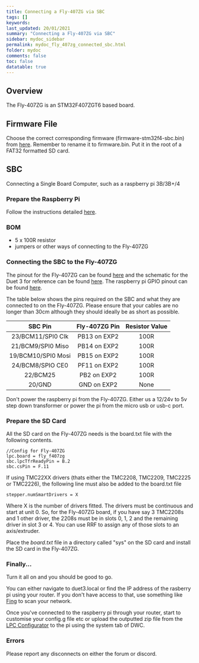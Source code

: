 ```yaml
---
title: Connecting a Fly-407ZG via SBC
tags: []
keywords: 
last_updated: 20/01/2021
summary: "Connecting a Fly-407ZG via SBC"
sidebar: mydoc_sidebar
permalink: mydoc_fly_407zg_connected_sbc.html
folder: mydoc
comments: false
toc: false
datatable: true
---
```


## Overview

The Fly-407ZG is an STM32F407ZGT6 based board.

## Firmware File

Choose the correct corresponding firmware (firmware-stm32f4-sbc.bin) from [here](https://github.com/gloomyandy/RepRapFirmware/releases). Remember to rename it to firmware.bin. Put it in the root of a FAT32 formatted SD card.

## SBC

Connecting a Single Board Computer, such as a raspberry pi 3B/3B+/4

### Prepare the Raspberry Pi

Follow the instructions detailed [here](mydoc_stm32_sbc.html).

### BOM

* 5 x 100R resistor
* jumpers or other ways of connecting to the Fly-407ZG

### Connecting the SBC to the Fly-407ZG

The pinout for the Fly-407ZG can be found [here](https://github.com/FLYmaker/FLYF407ZG/blob/master/picture/Pin%20diagram.png) and the schematic for the Duet 3 for reference can be found [here](https://github.com/Duet3D/Duet3-Mainboard-6HC/blob/master/Duet3_Mainboard_v1.0/Duet3_MB_schematic_v1.0.pdf). The raspberry pi GPIO pinout can be found [here](https://www.google.com/search?q=raspberry+pi+gpio+pinout&rlz=1C1CHBD_en-GBGB889GB889&sxsrf=ALeKk01CVlA8N_CGAQqQGp-7_N3pXiV0LA:1586203613303&source=lnms&tbm=isch&sa=X&ved=2ahUKEwid56X3zNToAhXSURUIHX3IAnkQ_AUoAXoECA0QAw&biw=1920&bih=937). 

The table below shows the pins required on the SBC and what they are connected to on the Fly-407ZG. Please ensure that your cables are no longer than 30cm although they should ideally be as short as possible. 

<div class="datatable-begin"></div>

| SBC Pin       | Fly-407ZG Pin       | Resistor Value  |
| :-------------: |:-------------:| :---------------:|
| 23/BCM11/SPI0 Clk           | PB13 on EXP2          | 100R            |
| 21/BCM9/SPI0 Miso    | PB14 on EXP2         | 100R           |
| 19/BCM10/SPI0 Mosi   | PB15 on EXP2          | 100R             |
| 24/BCM8/SPIO CE0   | PF11 on EXP2          | 100R             |
| 22/BCM25  | PB2 on EXP2          | 100R             |
| 20/GND   | GND on EXP2          | None             |

<div class="datatable-end"></div>

Don't power the raspberry pi from the Fly-407ZG. Either us a 12/24v to 5v step down transformer or power the pi from the micro usb or usb-c port.

### Prepare the SD Card

All the SD card on the Fly-407ZG needs is the board.txt file with the following contents.

```
//Config for Fly-407ZG
lpc.board = fly_f407zg
sbc.lpcTfrReadyPin = B.2
sbc.csPin = F.11
```

If using TMC22XX drivers (thats either the TMC2208, TMC2209, TMC2225 or TMC2226), the following line must also be added to the board.txt file
```
stepper.numSmartDrivers = X
```
Where X is the number of drivers fitted. The drivers must be continuous and start at unit 0. So, for the Fly-407ZG board, if you have say 3 TMC2208s and 1 other driver, the 2208s must be in slots 0, 1, 2 and the remaining driver in slot 3 or 4. You can use RRF to assign any of those slots to an axis/extruder.

Place the *board.txt* file in a directory called "sys" on the SD card and install the SD card in the Fly-407ZG.   

### Finally...

Turn it all on and you should be good to go.

You can either navigate to duet3.local or find the IP address of the rasberry pi using your router. If you don't have access to that, use something like [Fing](https://www.fing.com/products/fing-desktop) to scan your network.

Once you've connected to the raspberry pi through your router, start to customise your config.g file etc or upload the outputted zip file from the [LPC Configurator](https://jaysuk.github.io/LPCConfigurator) to the pi using the system tab of DWC.

### Errors

Please report any  disconnects on either the forum or discord.